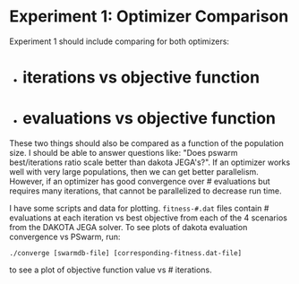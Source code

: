 
Experiment 1: Optimizer Comparison
===================================

Experiment 1 should include comparing for both optimizers:

* # iterations vs objective function
* # evaluations vs objective function

These two things should also be compared as a function of the population size.
I should be able to answer questions like: "Does pswarm best/iterations ratio
scale better than dakota JEGA's?".  If an optimizer works well with very large
populations, then we can get better parallelism.  However, if an optimizer has
good convergence over # evaluations but requires many iterations, that cannot
be parallelized to decrease run time.


I have some scripts and data for plotting.  `fitness-#.dat` files contain #
evaluations at each iteration vs best objective from each of the 4 scenarios
from the DAKOTA JEGA solver.  To see plots of dakota evaluation convergence vs
PSwarm, run:

```
./converge [swarmdb-file] [corresponding-fitness.dat-file]
```

to see a plot of objective function value vs # iterations.
